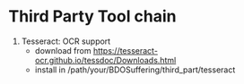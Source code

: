 # Third Party Tool chain

1. Tesseract: OCR support
   - download from <https://tesseract-ocr.github.io/tessdoc/Downloads.html>
   - install in /path/your/BDOSuffering/third_part/tesseract